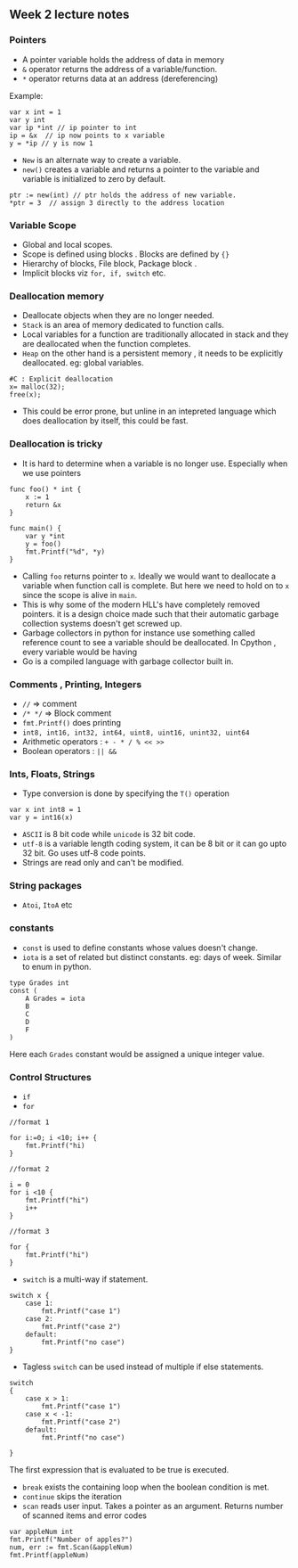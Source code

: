 ## Week 2 lecture notes

### Pointers

- A pointer variable holds the address of data in memory
- `&` operator returns the address of a variable/function.
- `*` operator returns data at an address (dereferencing)

Example:

```
var x int = 1
var y int
var ip *int // ip pointer to int
ip = &x  // ip now points to x variable
y = *ip // y is now 1
```

- `New` is an alternate way to create a variable.
- `new()` creates a variable and returns a pointer to the variable and 
variable is initialized to zero by default.

```
ptr := new(int) // ptr holds the address of new variable.
*ptr = 3  // assign 3 directly to the address location
```

### Variable Scope

- Global and local scopes.
- Scope is defined using blocks . Blocks are defined by `{}`
- Hierarchy of blocks, File block, Package block . 
- Implicit blocks viz `for, if, switch` etc.


### Deallocation memory

- Deallocate objects when they are no longer needed.
- `Stack` is an area of memory dedicated to function calls.
- Local variables for a function are traditionally allocated in stack and they are deallocated when the function completes.
- `Heap` on the other hand is a persistent memory , it needs to be explicitly deallocated.
   eg: global variables.

```
#C : Explicit deallocation 
x= malloc(32);
free(x);
```

- This could be error prone, but unline in an intepreted language which does deallocation
by itself, this could be fast.

### Deallocation is tricky 

- It is hard to determine when a variable is no longer use. Especially
when we use pointers

```
func foo() * int {
    x := 1
    return &x
}

func main() {
    var y *int
    y = foo()
    fmt.Printf("%d", *y)
}
```

- Calling `foo` returns pointer to `x`. Ideally we would want to deallocate a variable when 
function call is complete. But here we need to hold on to `x` since the scope is alive in `main`.
- This is why some of the modern HLL's have completely removed pointers. it is a design choice
made such that their automatic garbage collection systems doesn't get screwed up.
- Garbage collectors in python for instance use something called reference count to see a variable should be deallocated. In Cpython , every variable would be having 
- Go is a compiled language with garbage collector built in.


### Comments , Printing, Integers

- `//` => comment
- `/* */` => Block comment
- `fmt.Printf()` does printing
- `int8, int16, int32, int64, uint8, uint16, unint32, uint64`
-  Arithmetic operators : `+ - * / % << >>`
-  Boolean operators : `|| &&`


### Ints, Floats, Strings

- Type conversion is done by specifying the `T()` operation

```
var x int int8 = 1
var y = int16(x)
```

- `ASCII` is 8 bit code while `unicode` is 32 bit code.
- `utf-8` is a variable length coding system, it can be 8 bit or it can go upto 32 bit.
Go uses utf-8 code points.
- Strings are read only and can't be modified. 


### String packages

- `Atoi`, `ItoA` etc

### constants

- `const` is used to define constants whose values doesn't change.
- `iota` is a set of related but distinct constants. eg: days of week. Similar to enum in python.

```
type Grades int
const (
    A Grades = iota
    B
    C
    D
    F
)
```
Here each `Grades` constant would be assigned a unique integer value.

### Control Structures

- `if` 
- `for`
```
//format 1

for i:=0; i <10; i++ {
    fmt.Printf("hi)
} 

//format 2

i = 0
for i <10 {
    fmt.Printf("hi")
    i++
}

//format 3

for {
    fmt.Printf("hi")
}
```


- `switch` is a multi-way if statement.
```
switch x {
    case 1:
        fmt.Printf("case 1")
    case 2:
        fmt.Printf("case 2")
    default:
        fmt.Printf("no case")
}
```

- Tagless `switch` can be used instead of multiple if else statements.
```
switch 
{
    case x > 1:
        fmt.Printf("case 1")
    case x < -1:
        fmt.Printf("case 2")
    default:
        fmt.Printf("no case")

}
```
The first expression that is evaluated to be true is executed.

- `break` exists the containing loop when the boolean condition is met.
- `continue` skips the iteration
- `scan` reads user input. Takes a pointer as an argument.
   Returns number of scanned items and error codes

```
var appleNum int
fmt.Printf("Number of apples?")
num, err := fmt.Scan(&appleNum)
fmt.Printf(appleNum)
```